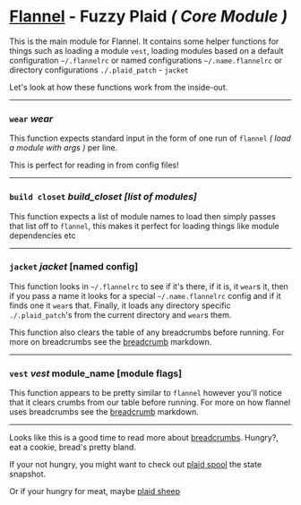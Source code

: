 # [Flannel][readme-md] - Fuzzy Plaid *( Core Module )*

This is the main module for Flannel. It contains some helper functions for things such as loading a module `vest`, loading modules based on a default configuration `~/.flannelrc` or named configurations `~/.name.flannelrc` or directory configurations `./.plaid_patch` - `jacket`

Let's look at how these functions work from the inside-out.

---

### `wear` *wear <stdin>*

This function expects standard input in the form of one run of `flannel` *( load a module with args )* per line.

This is perfect for reading in from config files!

---

### `build closet` *build_closet [list of modules]*

This function expects a list of module names to load then simply passes that list off to `flannel`, this makes it perfect for loading things like module dependencies etc

---

### `jacket` *jacket* [named config]

This function looks in `~/.flannelrc` to see if it's there, if it is, it `wear`s it, then if you pass a name it looks for a special `~/.name.flannelrc` config and if it finds one it `wear`s that. Finally, it loads any directory specific `./.plaid_patch`'s from the current directory and `wear`s them.

This function also clears the table of any breadcrumbs before running. For more on breadcrumbs see the [breadcrumb][breadcrumb-md] markdown.

---

### `vest` *vest* module_name [module flags]
  
This function appears to be pretty similar to `flannel` however you'll notice that it clears crumbs from our table before running. For more on how flannel uses breadcrumbs see the [breadcrumb][breadcrumb-md] markdown.

---

Looks like this is a good time to read more about [breadcrumbs][breadcrumb-md]. Hungry?, eat a cookie, bread's pretty bland.

If your not hungry, you might want to check out [plaid spool][plaid-spool-md] the state snapshot.

Or if your hungry for meat, maybe [plaid sheep][plaid-sheep-md]

[plaid-sheep-md]: PLAID_SHEEP.md "Plaid Sheep Markdown"
[plaid-spool-md]: PLAID_SPOOL.md "Plaid Spool Markdown"
[breadcrumb-md]: PLAID_CRUMBS.md "Breadcrum Markdown Page"
[readme-md]: ../README.md "Flannel Readme"